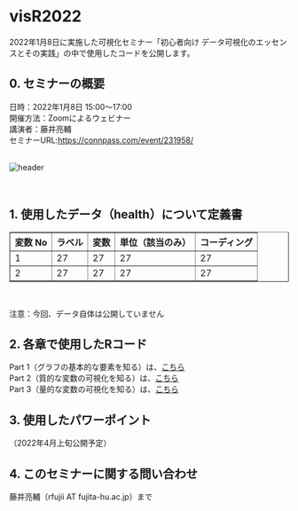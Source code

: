 # visR2022
2022年1月8日に実施した可視化セミナー「初心者向け データ可視化のエッセンスとその実践」の中で使用したコードを公開します。

## 0. セミナーの概要
日時：2022年1月8日 15:00〜17:00 <br>
開催方法：Zoomによるウェビナー　<br>
講演者：藤井亮輔　<br>
セミナーURL:https://connpass.com/event/231958/ <br><br>

![header](https://user-images.githubusercontent.com/19466700/147861789-7ccdc0f4-fc42-414d-b38d-150593b34643.jpg)

<br>

## 1. 使用したデータ（health）について定義書

 <table border="1">
    <tr>
      <th>変数 No</th>
      <th>ラベル</th>
      <th>変数</th>
      <th>単位（該当のみ）</th>
      <th>コーディング</th>
    </tr>
    <tr>
      <td>1</td>
      <td>27</td>
      <td>27</td>
      <td>27</td>
      <td>27</td>
    </tr>
    <tr>
      <td>2</td>
      <td>27</td>
      <td>27</td>
      <td>27</td>
      <td>27</td>
    </tr>
  </table>

<br>

注意：今回、データ自体は公開していません<br>

## 2. 各章で使用したRコード
Part 1（グラフの基本的な要素を知る）は、<a href="https://github.com/fujichaaan/visR2022/blob/main/Part1_github.R">こちら</a><br>
Part 2（質的な変数の可視化を知る）は、<a href="https://github.com/fujichaaan/visR2022/blob/main/Part2_github.R">こちら</a><br>
Part 3（量的な変数の可視化を知る）は、<a href="https://github.com/fujichaaan/visR2022/blob/main/Part3_github.R">こちら</a><br>

## 3. 使用したパワーポイント
（2022年4月上旬公開予定） <br>

## 4. このセミナーに関する問い合わせ
藤井亮輔（rfujii AT fujita-hu.ac.jp）まで
